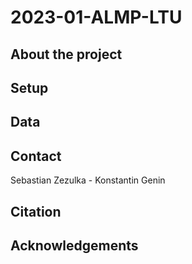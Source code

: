# 2023-01-ALMP-LTU

## About the project

## Setup

## Data

## Contact
Sebastian Zezulka - 
Konstantin Genin

## Citation

## Acknowledgements
